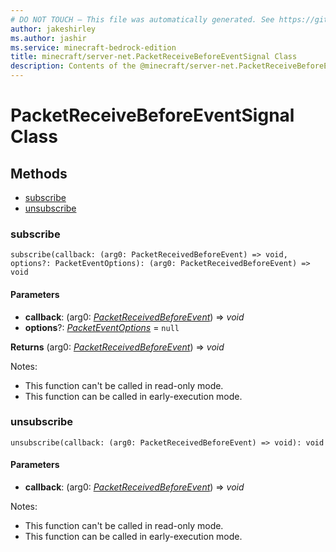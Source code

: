 ```yaml
---
# DO NOT TOUCH — This file was automatically generated. See https://github.com/mojang/minecraftapidocsgenerator to modify descriptions, examples, etc.
author: jakeshirley
ms.author: jashir
ms.service: minecraft-bedrock-edition
title: minecraft/server-net.PacketReceiveBeforeEventSignal Class
description: Contents of the @minecraft/server-net.PacketReceiveBeforeEventSignal class.
---
```

# PacketReceiveBeforeEventSignal Class

## Methods
- [subscribe](#subscribe)
- [unsubscribe](#unsubscribe)

### **subscribe**
`
subscribe(callback: (arg0: PacketReceivedBeforeEvent) => void, options?: PacketEventOptions): (arg0: PacketReceivedBeforeEvent) => void
`

#### **Parameters**
- **callback**: (arg0: [*PacketReceivedBeforeEvent*](PacketReceivedBeforeEvent.md)) => *void*
- **options**?: [*PacketEventOptions*](PacketEventOptions.md) = `null`

**Returns** (arg0: [*PacketReceivedBeforeEvent*](PacketReceivedBeforeEvent.md)) => *void*
  
Notes:
- This function can't be called in read-only mode.
- This function can be called in early-execution mode.

### **unsubscribe**
`
unsubscribe(callback: (arg0: PacketReceivedBeforeEvent) => void): void
`

#### **Parameters**
- **callback**: (arg0: [*PacketReceivedBeforeEvent*](PacketReceivedBeforeEvent.md)) => *void*
  
Notes:
- This function can't be called in read-only mode.
- This function can be called in early-execution mode.
